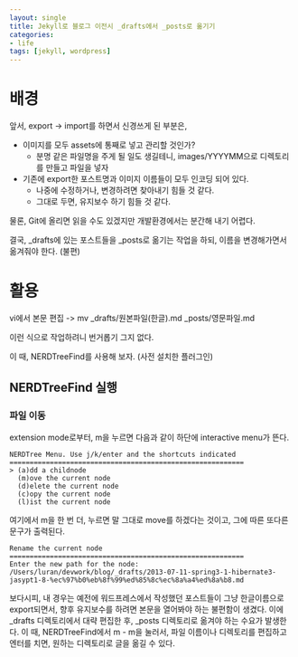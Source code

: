 ```yaml
---
layout: single
title: Jekyll로 블로그 이전시 _drafts에서 _posts로 옮기기
categories:
- life
tags: [jekyll, wordpress]
---
```


# 배경

앞서, export -> import를 하면서 신경쓰게 된 부분은, 

- 이미지를 모두 assets에 통째로 넣고 관리할 것인가?
  - 분명 같은 파일명을 주게 될 일도 생길테니, images/YYYYMM으로 디렉토리를 만들고 파일을 넣자
- 기존에 export한 포스트명과 이미지 이름들이 모두 인코딩 되어 있다.
  - 나중에 수정하거나, 변경하려면 찾아내기 힘들 것 같다.
  - 그대로 두면, 유지보수 하기 힘들 것 같다.

물론, Git에 올리면 읽을 수도 있겠지만 개발환경에서는 분간해 내기 어렵다.

결국, _drafts에 있는 포스트들을 _posts로 옮기는 작업을 하되, 이름을 변경해가면서 옮겨줘야 한다. (불편)



# 활용

vi에서 본문 편집 -> mv _drafts/원본파일(한글).md _posts/영문파일.md

이런 식으로 작업하려니 번거롭기 그지 없다.



이 때, NERDTreeFind를 사용해 보자. (사전 설치한 플러그인)

## NERDTreeFind 실행 

### 파일 이동

extension mode로부터, m을 누르면 다음과 같이 하단에 interactive menu가 뜬다.

```
NERDTree Menu. Use j/k/enter and the shortcuts indicated
==========================================================
> (a)dd a childnode
  (m)ove the current node
  (d)elete the current node
  (c)opy the current node
  (l)ist the current node
```

여기에서 m을 한 번 더, 누르면 말 그대로 move를 하겠다는 것이고, 그에 따른 또다른 문구가 출력된다.

```
Rename the current node
==========================================================
Enter the new path for the node:
/Users/luran/devwork/blog/_drafts/2013-07-11-spring3-1-hibernate3-jasypt1-8-%ec%97%b0%eb%8f%99%ed%85%8c%ec%8a%a4%ed%8a%b8.md
```

보다시피, 내 경우는 예전에 워드프레스에서 작성했던 포스트들이 그냥 한글이름으로 export되면서, 향후 유지보수를 하려면 본문을 열어봐야 하는 불편함이 생겼다. 이에 _drafts 디렉토리에서 대략 편집한 후, _posts 디렉토리로 옮겨야 하는 수요가 발생한다. 이 때, NERDTreeFind에서 m - m을 눌러서, 파일 이름이나 디렉토리를 편집하고 엔터를 치면, 원하는 디렉토리로 글을 옮길 수 있다.